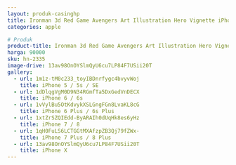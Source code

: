 ```yaml
---
layout: produk-casinghp
title: Ironman 3d Red Game Avengers Art Illustration Hero Vignette iPhone Case
categories: apple

# Produk
product-title: Ironman 3d Red Game Avengers Art Illustration Hero Vignette iPhone Case
harga: 90000
sku: hn-2335
image-drive: 13av98OnOYSlmQyU6cu7LP84F7USii20T
gallery:
  - url: 1m1z-tM0c233_toyIBDnrfygc4bvyvWoj
    title: iPhone 5 / 5s / SE
  - url: 1dDlqgVgM0D9N34RGmfTa5DxGedVnDECX
    title: iPhone 6 / 6s
  - url: 1vVylBu5OtKdvykXSLGngFGn8LvaKL8cG
    title: iPhone 6 Plus / 6s Plus
  - url: 1xtZrSZQIEdd-ByARAIh0dUqHk8es6yHz
    title: iPhone 7 / 8
  - url: 1qH0FuLS6LCTGGtMXAfzpZB3Qj79fZWx-
    title: iPhone 7 Plus / 8 Plus
  - url: 13av98OnOYSlmQyU6cu7LP84F7USii20T
    title: iPhone X
---
```


